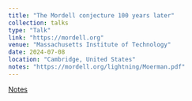 ```yaml
---
title: "The Mordell conjecture 100 years later"
collection: talks
type: "Talk"
link: "https://mordell.org"
venue: "Massachusetts Institute of Technology"
date: 2024-07-08
location: "Cambridge, United States"
notes: "https://mordell.org/lightning/Moerman.pdf"
---
```


[Notes](https://mordell.org/lightning/Moerman.pdf)
